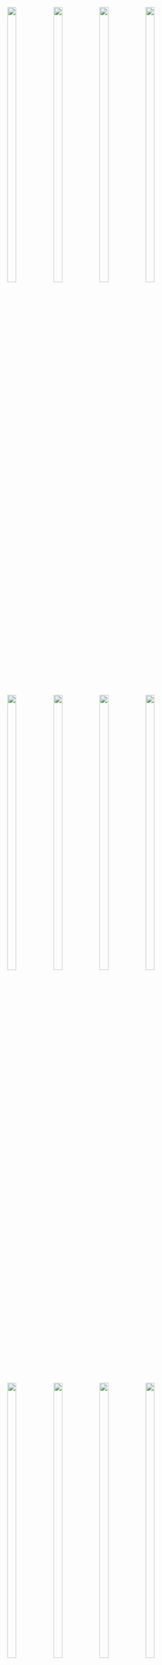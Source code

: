 <p>
  
  <img src = "https://github.com/smitgopani15/shoppingmalladmin_getx_fb/assets/125651843/916fbbf0-c654-4a86-9231-c11cf720ad0c" width=20% height=40%>
  <img src = "https://github.com/smitgopani15/shoppingmalladmin_getx_fb/assets/125651843/1a638921-4d4f-4d22-80ea-94a8d81c99a3" width=20% height=40%>
  <img src = "https://github.com/smitgopani15/shoppingmalladmin_getx_fb/assets/125651843/d2d98d17-d597-4f82-a316-0c5c59bbcfc0" width=20% height=40%>
  <img src = "https://github.com/smitgopani15/shoppingmalladmin_getx_fb/assets/125651843/e0f6eedd-02c9-49b0-828e-deb47294d482" width=20% height=40%>
  <img src = "https://github.com/smitgopani15/shoppingmalladmin_getx_fb/assets/125651843/48b658fd-200f-4528-be9f-0b8abf60b477" width=20% height=40%>
  <img src = "https://github.com/smitgopani15/shoppingmalladmin_getx_fb/assets/125651843/ddca06f6-2530-4bc6-8b3b-b4ef54d78901" width=20% height=40%>
  <img src = "https://github.com/smitgopani15/shoppingmalladmin_getx_fb/assets/125651843/b754283d-62f2-4637-a96f-6da093ac2cfd" width=20% height=40%>
  <img src = "https://github.com/smitgopani15/shoppingmalladmin_getx_fb/assets/125651843/a2730e6e-2872-48c2-8ccc-d68ae25c205b" width=20% height=40%>
  <img src = "https://github.com/smitgopani15/shoppingmalladmin_getx_fb/assets/125651843/6855a593-b298-49b0-819a-0543792bd8ed" width=20% height=40%>
  <img src = "https://github.com/smitgopani15/shoppingmalladmin_getx_fb/assets/125651843/5b0aca74-ca73-4226-915c-bd22837a3599" width=20% height=40%>
  <img src = "https://github.com/smitgopani15/shoppingmalladmin_getx_fb/assets/125651843/ca66a39c-2498-4f0c-b0fe-7a3c57b55c76" width=20% height=40%>
  <img src = "https://github.com/smitgopani15/shoppingmalladmin_getx_fb/assets/125651843/8bf3f3d7-614b-4ec8-b12a-3f5905c7de73" width=20% height=40%>
  <img src = "https://github.com/smitgopani15/shoppingmalladmin_getx_fb/assets/125651843/1980aa9b-0e5c-4a7d-9017-c9146801598a" width=20% height=40%>
  <img src = "https://github.com/smitgopani15/shoppingmalladmin_getx_fb/assets/125651843/20a991e9-b17d-4706-8fd3-3bfc80db99ff" width=20% height=40%>
  <img src = "https://github.com/smitgopani15/shoppingmalladmin_getx_fb/assets/125651843/9ecf849e-7bef-437f-8147-f704bbe70b4d" width=20% height=40%>
  <img src = "https://github.com/smitgopani15/shoppingmalladmin_getx_fb/assets/125651843/556ab31e-5cc6-4eb2-a1e7-292dc186dce3" width=20% height=40%>
  <img src = "https://github.com/smitgopani15/shoppingmalladmin_getx_fb/assets/125651843/694c4451-959d-46cc-be38-8d255c4d8c29" width=20% height=40%>
  <img src = "https://github.com/smitgopani15/shoppingmalladmin_getx_fb/assets/125651843/afd9bdd4-1973-4ed3-97d8-0edf7768353b" width=20% height=40%>

</p>
